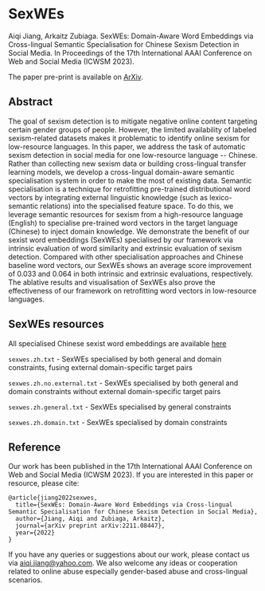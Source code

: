 # SexWEs

Aiqi Jiang, Arkaitz Zubiaga. SexWEs: Domain-Aware Word Embeddings via Cross-lingual Semantic Specialisation for Chinese Sexism Detection in Social Media. In Proceedings of the 17th International AAAI Conference on Web and Social Media (ICWSM 2023).

The paper pre-print is available on [ArXiv](https://arxiv.org/abs/2211.08447).

## Abstract

The goal of sexism detection is to mitigate negative online content targeting certain gender groups of people. However, the limited availability of labeled sexism-related datasets makes it problematic to identify online sexism for low-resource languages. In this paper, we address the task of automatic sexism detection in social media for one low-resource language -- Chinese. Rather than collecting new sexism data or building cross-lingual transfer learning models, we develop a cross-lingual domain-aware semantic specialisation system in order to make the most of existing data. Semantic specialisation is a technique for retrofitting pre-trained distributional word vectors by integrating external linguistic knowledge (such as lexico-semantic relations) into the specialised feature space. To do this, we leverage semantic resources for sexism from a high-resource language (English) to specialise pre-trained word vectors in the target language (Chinese) to inject domain knowledge. We demonstrate the benefit of our sexist word embeddings (SexWEs) specialised by our framework via intrinsic evaluation of word similarity and extrinsic evaluation of sexism detection.  Compared with other specialisation approaches and Chinese baseline word vectors, our SexWEs shows an average score improvement of 0.033 and 0.064 in both intrinsic and extrinsic evaluations, respectively. The ablative results and visualisation of SexWEs also prove the effectiveness of our framework on retrofitting word vectors in low-resource languages.

## SexWEs resources

All specialised Chinese sexist word embeddings are available [here](https://drive.google.com/drive/folders/1flKSTZBQCop-kRFBoYayg2-3y6gF5JJr?usp=sharing)

`sexwes.zh.txt` - SexWEs specialised by both general and domain constraints, fusing external domain-specific target pairs

`sexwes.zh.no.external.txt` - SexWEs specialised by both general and domain constraints without external domain-specific target pairs

`sexwes.zh.general.txt` - SexWEs specialised by general constraints

`sexwes.zh.domain.txt` - SexWEs specialised by domain constraints     


## Reference

Our work has been published in the 17th International AAAI Conference on Web and Social Media (ICWSM 2023). If you are interested in this paper or resource, please cite: 

```
@article{jiang2022sexwes,
  title={SexWEs: Domain-Aware Word Embeddings via Cross-lingual Semantic Specialisation for Chinese Sexism Detection in Social Media},
  author={Jiang, Aiqi and Zubiaga, Arkaitz},
  journal={arXiv preprint arXiv:2211.08447},
  year={2022}
}
```

If you have any queries or suggestions about our work, please contact us via aiqi.jiang@yahoo.com. We also welcome any ideas or cooperation related to online abuse especially gender-based abuse and cross-lingual scenarios.
